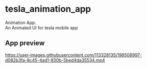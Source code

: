 # tesla_animation_app

Animation App.\
An Animated UI for tesla mobile app

## App preview

https://user-images.githubusercontent.com/113328135/198508997-d082b3fa-8c45-4ad1-830b-5bed4da35534.mp4


